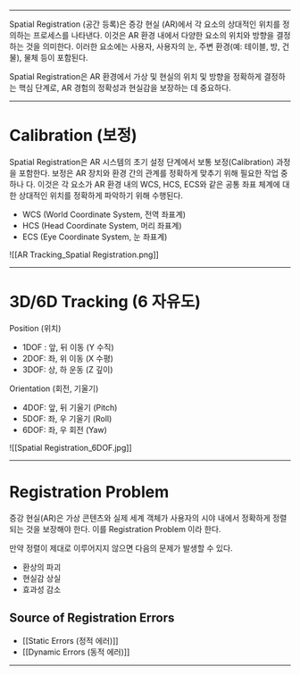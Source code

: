 
---
Spatial Registration (공간 등록)은 증강 현실 (AR)에서 각 요소의 상대적인 위치를 정의하는 프로세스를 나타낸다. 이것은 AR 환경 내에서 다양한 요소의 위치와 방향을 결정하는 것을 의미한다. 이러한 요소에는 사용자, 사용자의 눈, 주변 환경(예: 테이블, 방, 건물), 물체 등이 포함된다.

Spatial Registration은 AR 환경에서 가상 및 현실의 위치 및 방향을 정확하게 결정하는 핵심 단계로, AR 경험의 정확성과 현실감을 보장하는 데 중요하다.

---
# Calibration (보정)

Spatial Registration은 AR 시스템의 초기 설정 단계에서 보통 보정(Calibration) 과정을 포함한다. 보정은 AR 장치와 환경 간의 관계를 정확하게 맞추기 위해 필요한 작업 중 하나 다. 이것은 각 요소가 AR 환경 내의 WCS, HCS, ECS와 같은 공통 좌표 체계에 대한 상대적인 위치를 정확하게 파악하기 위해 수행된다.

- WCS (World Coordinate System, 전역 좌표계)
- HCS (Head Coordinate System, 머리 좌표계)
- ECS (Eye Coordinate System, 눈 좌표계)

![[AR Tracking_Spatial Registration.png]]

---
# 3D/6D Tracking (6 자유도)

Position (위치)
- 1DOF : 앞, 뒤 이동 (Y 수직)
- 2DOF: 좌, 위 이동 (X 수평)
- 3DOF: 상, 하 운동 (Z 깊이)

Orientation (회전, 기울기)
- 4DOF: 앞, 뒤 기울기 (Pitch)
- 5DOF: 좌, 우 기울기 (Roll)
- 6DOF: 좌, 우 회전 (Yaw)

![[Spatial Registration_6DOF.jpg]]

---
# Registration Problem

증강 현실(AR)은 가상 콘텐츠와 실제 세계 객체가 사용자의 시야 내에서 정확하게 정렬되는 것을 보장해야 한다. 이를 Registration Problem 이라 한다.

만약 정렬이 제대로 이루어지지 않으면 다음의 문제가 발생할 수 있다.
- 환상의 파괴
- 현실감 상실
- 효과성 감소

## Source of Registration Errors

- [[Static Errors (정적 에러)]]
- [[Dynamic Errors (동적 에러)]]

---
